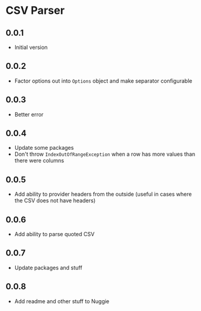 # CSV Parser

## 0.0.1
* Initial version

## 0.0.2
* Factor options out into `Options` object and make separator configurable

## 0.0.3
* Better error

## 0.0.4
* Update some packages
* Don't throw `IndexOutOfRangeException` when a row has more values than there were columns

## 0.0.5
* Add ability to provider headers from the outside (useful in cases where the CSV does not have headers)

## 0.0.6
* Add ability to parse quoted CSV

## 0.0.7
* Update packages and stuff

## 0.0.8
* Add readme and other stuff to Nuggie